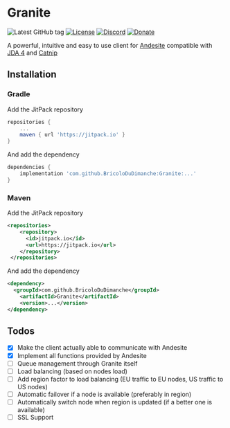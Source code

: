 # Granite
![Latest GitHub tag](https://img.shields.io/github/tag-date/BricoloDuDimanche/Granite.svg?style=flat-square)
[![License](https://img.shields.io/github/license/BricoloDuDimanche/Granite.svg?style=flat-square)](https://github.com/BricoloDuDimanche/Granite/blob/master/LICENSE)
[![Discord](https://img.shields.io/badge/chat-on%20Discord%20(%23granite)-7289DA.svg?style=flat-square)](https://discord.gg/2CkzJzM)
[![Donate](https://img.shields.io/badge/donate-Patreon-F96854.svg?style=flat-square)](https://www.patreon.com/Bowser65)

A powerful, intuitive and easy to use client for [Andesite](https://github.com/natanbc/andesite-node) compatible with
[JDA 4](https://github.com/DV8FromTheWorld/JDA) and [Catnip](https://github.com/mewna/catnip)

## Installation

### Gradle

Add the JitPack repository
```gradle
repositories {
    ...
    maven { url 'https://jitpack.io' }
}
```

And add the dependency
```gradle
dependencies {
    implementation 'com.github.BricoloDuDimanche:Granite:...'
}
```

### Maven

Add the JitPack repository
```xml
<repositories>
 	<repository>
 	  <id>jitpack.io</id>
 	  <url>https://jitpack.io</url>
 	</repository>
 </repositories>
```

And add the dependency
```xml
<dependency>
  <groupId>com.github.BricoloDuDimanche</groupId>
	<artifactId>Granite</artifactId>
	<version>...</version>
</dependency>
```

## Todos

 - [x] Make the client actually able to communicate with Andesite
 - [x] Implement all functions provided by Andesite
 - [ ] Queue management through Granite itself
 - [ ] Load balancing (based on nodes load)
 - [ ] Add region factor to load balancing (EU traffic to EU nodes, US traffic to US nodes)
 - [ ] Automatic failover if a node is available (preferably in region)
 - [ ] Automatically switch node when region is updated (if a better one is available)
 - [ ] SSL Support
